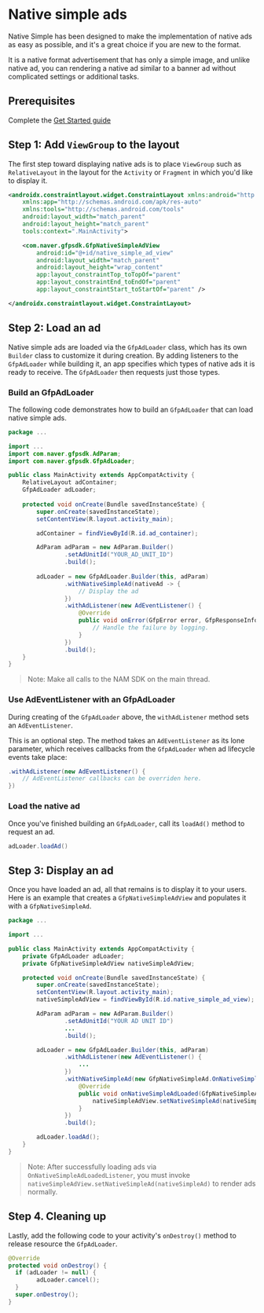 # Native simple ads

Native Simple has been designed to make the implementation of native ads as easy as possible, and it's a great choice if you are new to the format.

It is a native format advertisement that has only a simple image, and unlike native ad, 
you can rendering a native ad similar to a banner ad without complicated settings or additional tasks.

## Prerequisites

Complete the [Get Started guide](../../README.md)

## Step 1: Add `ViewGroup` to the layout

The first step toward displaying native ads is to place `ViewGroup` such as `RelativeLayout`
in the layout for the `Activity` or `Fragment` in which you'd like to display it.

```xml
<androidx.constraintlayout.widget.ConstraintLayout xmlns:android="http://schemas.android.com/apk/res/android"
    xmlns:app="http://schemas.android.com/apk/res-auto"
    xmlns:tools="http://schemas.android.com/tools"
    android:layout_width="match_parent"
    android:layout_height="match_parent"
    tools:context=".MainActivity">

    <com.naver.gfpsdk.GfpNativeSimpleAdView
        android:id="@+id/native_simple_ad_view"
        android:layout_width="match_parent"
        android:layout_height="wrap_content"
        app:layout_constraintTop_toTopOf="parent"
        app:layout_constraintEnd_toEndOf="parent"
        app:layout_constraintStart_toStartOf="parent" />

</androidx.constraintlayout.widget.ConstraintLayout>
```

## Step 2: Load an ad

Native simple ads are loaded via the `GfpAdLoader` class, which has its own `Builder` class to customize it during creation.
By adding listeners to the `GfpAdLoader` while building it, an app specifies which types of native ads it is ready to receive.
The `GfpAdLoader` then requests just those types.

### Build an GfpAdLoader

The following code demonstrates how to build an `GfpAdLoader` that can load native simple ads.

```java
package ...

import ...
import com.naver.gfpsdk.AdParam;
import com.naver.gfpsdk.GfpAdLoader;

public class MainActivity extends AppCompatActivity {
    RelativeLayout adContainer;
    GfpAdLoader adLoader;
    
    protected void onCreate(Bundle savedInstanceState) {
        super.onCreate(savedInstanceState);
        setContentView(R.layout.activity_main);

        adContainer = findViewById(R.id.ad_container);

        AdParam adParam = new AdParam.Builder()
                .setAdUnitId("YOUR_AD_UNIT_ID")
                .build();
        
        adLoader = new GfpAdLoader.Builder(this, adParam)
                .withNativeSimpleAd(nativeAd -> {
                    // Display the ad
                })
                .withAdListener(new AdEventListener() {
                    @Override 
                    public void onError(GfpError error, GfpResponseInfo responseInfo) {
                        // Handle the failure by logging.
                    }
                })
                .build();
    }
}
```
>Note: Make all calls to the NAM SDK on the main thread.

### Use AdEventListener with an GfpAdLoader

During creating of the `GfpAdLoader` above, the `withAdListener` method sets an `AdEventListener`.

This is an optional step. The method takes an `AdEventListener` as its lone parameter, which receives callbacks from the
`GfpAdLoader` when ad lifecycle events take place:

```java
.withAdListener(new AdEventListener() {
    // AdEventListener callbacks can be overriden here.
}) 
```

### Load the native ad 

Once you've finished building an `GfpAdLoader`, call its `loadAd()` method to request an ad.

```java
adLoader.loadAd() 
```

## Step 3: Display an ad

Once you have loaded an ad, all that remains is to display it to your users. Here is an example that creates a `GfpNativeSimpleAdView`
and populates it with a `GfpNativeSimpleAd`.

```java
package ...

import ...

public class MainActivity extends AppCompatActivity {
    private GfpAdLoader adLoader;
    private GfpNativeSimpleAdView nativeSimpleAdView;

    protected void onCreate(Bundle savedInstanceState) {
        super.onCreate(savedInstanceState);
        setContentView(R.layout.activity_main);
        nativeSimpleAdView = findViewById(R.id.native_simple_ad_view);

        AdParam adParam = new AdParam.Builder()
                .setAdUnitId("YOUR AD UNIT ID")
                ...
                .build();

        adLoader = new GfpAdLoader.Builder(this, adParam)
                .withAdListener(new AdEventListener() {
                    ...
                })
                .withNativeSimpleAd(new GfpNativeSimpleAd.OnNativeSimpleAdLoadedListener() {
                    @Override
                    public void onNativeSimpleAdLoaded(GfpNativeSimpleAd nativeSimpleAd) {
                        nativeSimpleAdView.setNativeSimpleAd(nativeSimpleAd);
                    }
                })
                .build();

        adLoader.loadAd();
    }
} 
```
>Note: After successfully loading ads via `OnNativeSimpleAdLoadedListener`, you must invoke `nativeSimpleAdView.setNativeSimpleAd(nativeSimpleAd)` to render ads normally. 

## Step 4. Cleaning up

Lastly, add the following code to your activity's `onDestroy()` method to release resource the `GfpAdLoader`.

```java
@Override
protected void onDestroy() {
  if (adLoader != null) {
        adLoader.cancel(); 
  }
  super.onDestroy();
}
```
